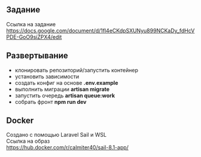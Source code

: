 ## Задание

Ссылка на задание\
https://docs.google.com/document/d/1fl4eCKdpSXUNyu899NCKaDy_fdHcVPDE-GoO9siZPX4/edit

## Развертывание

- клонировать репозиторий/запустить контейнер
- установить зависимости
- создать конфиг на основе **.env.example**
- выполнить миграции **artisan migrate**
- запустить очередь **artisan queue:work**
- собрать фронт **npm run dev**

## Docker

Создано c помощью Laravel Sail и WSL\
Ссылка на образ\
https://hub.docker.com/r/calmiter40/sail-8.1-app/

